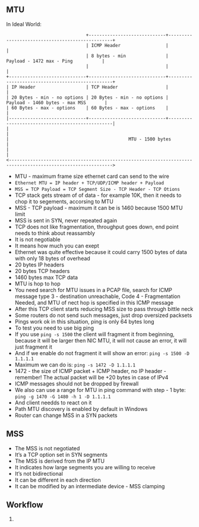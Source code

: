 ## MTU

In Ideal World:

```
                              +-----------------------------+-------------------------------------------------+
                              | ICMP Header                 |                                                 |
                              | 8 bytes - min               |             Payload - 1472 max - Ping           |
                              |                             |                                                 |
+-----------------------------+-----------------------------+-------------------------------------------------+
| IP Header                   | TCP Header                  |                                                 |
| 20 Bytes - min - no options | 20 Bytes - min - no options |            Payload - 1460 bytes - max MSS       |
| 60 Bytes - max - options    | 60 Bytes - max - options    |                                                 |
|-----------------------------+-----------------------------+-------------------------------------------------|
|                                                                                                             |
|                                             MTU - 1500 bytes                                                |
|                                                                                                             |
<------------------------------------------------------------------------------------------------------------->
```

- MTU - maximum frame size ethernet card can send to the wire
- `Ethernet MTU = IP header + TCP/UDP/ICMP header + Payload`
- `MSS = TCP Payload = TCP Segment Size - TCP Header - TCP Otions` 
- TCP stack gets stream of of data - for example 10K, then it needs to chop it to segements, accorsing to MTU
- MSS - TCP payload - maximum it can be is 1460 because 1500 MTU limit
- MSS is sent in SYN, never repeated again
- TCP does not like fragmentation, throughput goes down, end point needs to think about reassambly
- It is not negotiable
- It means how much you can exept
- Ethernet was quite effective because it could carry 1500 bytes of data with only 18 bytes of overhead
- 20 bytes IP headers
- 20 bytes TCP headers
- 1460 bytes max TCP data
- MTU is hop to hop
- You need search for MTU issues in a PCAP file, search for ICMP message type 3 - destination unreachable, Code 4 - Fragmentation Needed, and MTU of nect hop is specified in this ICMP message
- After this TCP client starts reducing MSS size to pass through bittle neck
- Some routers do not send such messages, just drop oversized packsets
- Pings work ok in this situation, ping is only 64 bytes long
- To test you need to use big ping
- If you use `ping -s 1500` the client will fragment it from beginning, because it will be larger then NIC MTU, it will not cause an error, it will just fragment it
- And if we enable do not fragment it will show an error: `ping -s 1500 -D 1.1.1.1`
- Maximum we can do is: `ping -s 1472 -D 1.1.1.1`
- 1472 - the size of ICMP packet + ICMP header, no IP header - remember! The actual packet will be +20 bytes in case of IPv4
- ICMP messages should not be dropped by firewall
- We also can use a range for MTU in ping command with step - 1 byte: `ping -g 1470 -G 1480 -h 1 -D 1.1.1.1`
- And client needds to react on it
- Path MTU discovery is enabled by default in Windows
- Router can change MSS in a SYN packets

## MSS

- The MSS is not negotiated
- It’s a TCP option set in SYN segments
- The MSS is derived from the IP MTU
- It indicates how large segments you are willing to receive
- It’s not bidirectional
- It can be different in each direction
- It can be modified by an intermediate device - MSS clamping 

## Workflow

1. 
